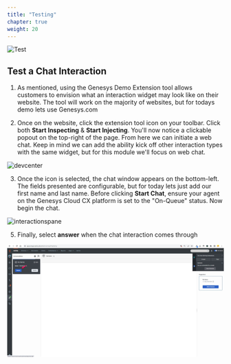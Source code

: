 ```yaml
---
title: "Testing"
chapter: true
weight: 20
---
```

![Test](/images/Webchat2-768x300.jpg)
## Test a Chat Interaction

1. As mentioned, using the Genesys Demo Extension tool allows customers to envision what an interaction widget may look like on their website. The tool will work on the majority of websites, but for todays demo lets use Genesys.com 

2. Once on the website, click the extension tool icon on your toolbar. Click both **Start Inspecting** & **Start Injecting**. You'll now notice a clickable popout on the top-right of the page. From here we can initiate a web chat. Keep in mind we can add the ability kick off other interaction types with the same widget, but for this module we'll focus on web chat. 

![devcenter](/images/Inspect.jpg)

3. Once the icon is selected, the chat window appears on the bottom-left. The fields presented are configurable, but for today lets just add our first name and last name. Before clicking **Start Chat**, ensure your agent on the Genesys Cloud CX platform is set to the "On-Queue" status. Now begin the chat. 

![interactionspane](/images/Initiate1.jpg)

5. Finally, select **answer** when the chat interaction comes through

![incomingchat](/images/incomingchat.jpg)